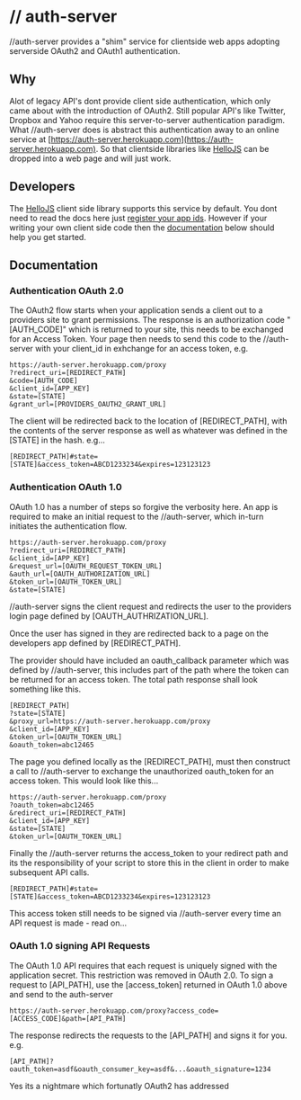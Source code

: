 # // auth-server

//auth-server provides a "shim" service for clientside web apps adopting serverside OAuth2 and OAuth1 authentication. 


## Why

Alot of legacy API's dont provide client side authentication, which only came about with the introduction of OAuth2. Still popular API's like Twitter, Dropbox and Yahoo require this server-to-server authentication paradigm. What //auth-server does is abstract this authentication away to an online service at [https://auth-server.herokuapp.com](https://auth-server.herokuapp.com). So that clientside libraries like [HelloJS](http://adodson.com/hello.js) can be dropped into a web page and will just work.

## Developers

The [HelloJS](http://adodson.com/hello.js) client side library supports this service by default. You dont need to read the docs here just [register your app ids](https://auth-server.herokuapp.com/#my-apps).
However if your writing your own client side code then the [documentation](#documentation) below should help you get started.




## Documentation

### Authentication OAuth 2.0

The OAuth2 flow starts when your application sends a client out to a providers site to grant permissions. The response is an authorization code "[AUTH_CODE]" which is returned to your site, this needs to be exchanged for an Access Token. Your page then needs to send this code to the //auth-server with your client_id in exhchange for an access token, e.g.


	https://auth-server.herokuapp.com/proxy
	?redirect_uri=[REDIRECT_PATH]
	&code=[AUTH_CODE]
	&client_id=[APP_KEY]
	&state=[STATE]
	&grant_url=[PROVIDERS_OAUTH2_GRANT_URL]


The client will be redirected back to the location of [REDIRECT_PATH], with the contents of the server response as well as whatever was defined in the [STATE] in the hash. e.g...


	[REDIRECT_PATH]#state=[STATE]&access_token=ABCD1233234&expires=123123123



### Authentication OAuth 1.0

OAuth 1.0 has a number of steps so forgive the verbosity here. An app is required to make an initial request to the //auth-server, which in-turn initiates the authentication flow.


	https://auth-server.herokuapp.com/proxy
	?redirect_uri=[REDIRECT_PATH]
	&client_id=[APP_KEY]
	&request_url=[OAUTH_REQUEST_TOKEN_URL]
	&auth_url=[OAUTH_AUTHORIZATION_URL]
	&token_url=[OAUTH_TOKEN_URL]
	&state=[STATE]


//auth-server signs the client request and redirects the user to the providers login page defined by [OAUTH_AUTHRIZATION_URL].

Once the user has signed in they are redirected back to a page on the developers app defined by [REDIRECT_PATH]. 

The provider should have included an oauth_callback parameter which was defined by //auth-server, this includes part of the path where the token can be returned for an access token. The total path response shall look something like this.


	[REDIRECT_PATH]
	?state=[STATE]
	&proxy_url=https://auth-server.herokuapp.com/proxy
	&client_id=[APP_KEY]
	&token_url=[OAUTH_TOKEN_URL]
	&oauth_token=abc12465


The page you defined locally as the [REDIRECT_PATH], must then construct a call to //auth-server to exchange the unauthorized oauth_token for an access token. This would look like this...


	https://auth-server.herokuapp.com/proxy
	?oauth_token=abc12465
	&redirect_uri=[REDIRECT_PATH]
	&client_id=[APP_KEY]
	&state=[STATE]
	&token_url=[OAUTH_TOKEN_URL]


Finally the //auth-server returns the access_token to your redirect path and its the responsibility of your script to store this in the client in order to make subsequent API calls.

	[REDIRECT_PATH]#state=[STATE]&access_token=ABCD1233234&expires=123123123


This access token still needs to be signed via //auth-server every time an API request is made - read on...


### OAuth 1.0 signing API Requests

The OAuth 1.0 API requires that each request is uniquely signed with the application secret. This restriction was removed in OAuth 2.0.
To sign a request to [API_PATH], use the [access_token] returned in OAuth 1.0 above and send to the auth-server 


	https://auth-server.herokuapp.com/proxy?access_code=[ACCESS_CODE]&path=[API_PATH]

The response redirects the requests to the [API_PATH] and signs it for you. e.g.

	[API_PATH]?oauth_token=asdf&oauth_consumer_key=asdf&...&oauth_signature=1234


Yes its a nightmare which fortunatly OAuth2 has addressed


